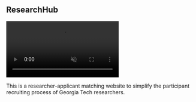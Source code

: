 ## ResearchHub

<video autoplay="autoplay" muted loop webkit-playsinline playsinline class="aspect-video object-cover rounded-lg shadow-md hover:shadow-xl hover:scale-102 transition-all duration-500 ease-in-out transform" id="vid">
  <source src="/assets/MainVideo_ResearchHub.mp4" type="video/mp4" />
</video>
<!-- <img class="aspect-video object-cover hover:scale-102 transition-all duration-500 ease-in-out transform" src="/assets/MainPhoto_ResearchHub.png"> -->

This is a researcher-applicant matching website to simplify the participant recruiting process of Georgia Tech researchers.
